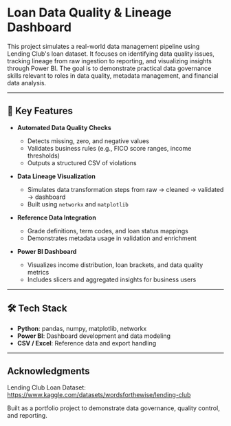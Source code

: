 # Loan Data Quality & Lineage Dashboard

This project simulates a real-world data management pipeline using Lending Club's loan dataset. It focuses on identifying data quality issues, tracking lineage from raw ingestion to reporting, and visualizing insights through Power BI. The goal is to demonstrate practical data governance skills relevant to roles in data quality, metadata management, and financial data analysis.

---

## 🧪 Key Features

- **Automated Data Quality Checks**
  - Detects missing, zero, and negative values
  - Validates business rules (e.g., FICO score ranges, income thresholds)
  - Outputs a structured CSV of violations

- **Data Lineage Visualization**
  - Simulates data transformation steps from raw → cleaned → validated → dashboard
  - Built using `networkx` and `matplotlib`

- **Reference Data Integration**
  - Grade definitions, term codes, and loan status mappings
  - Demonstrates metadata usage in validation and enrichment

- **Power BI Dashboard**
  - Visualizes income distribution, loan brackets, and data quality metrics
  - Includes slicers and aggregated insights for business users

---

## 🛠 Tech Stack

- **Python**: pandas, numpy, matplotlib, networkx
- **Power BI**: Dashboard development and data modeling
- **CSV / Excel**: Reference data and export handling

---

## Acknowledgments

  Lending Club Loan Dataset:
  https://www.kaggle.com/datasets/wordsforthewise/lending-club

  Built as a portfolio project to demonstrate data governance, quality control, and reporting.
